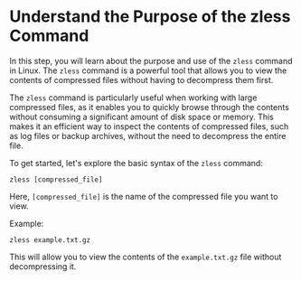 # Understand the Purpose of the zless Command

In this step, you will learn about the purpose and use of the `zless` command in Linux. The `zless` command is a powerful tool that allows you to view the contents of compressed files without having to decompress them first.

The `zless` command is particularly useful when working with large compressed files, as it enables you to quickly browse through the contents without consuming a significant amount of disk space or memory. This makes it an efficient way to inspect the contents of compressed files, such as log files or backup archives, without the need to decompress the entire file.

To get started, let's explore the basic syntax of the `zless` command:

```
zless [compressed_file]
```

Here, `[compressed_file]` is the name of the compressed file you want to view.

Example:

```
zless example.txt.gz
```

This will allow you to view the contents of the `example.txt.gz` file without decompressing it.
